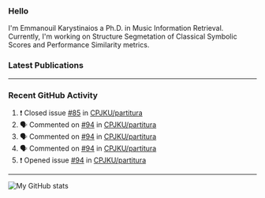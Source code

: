 ### Hello

I'm Emmanouil Karystinaios a Ph.D. in Music Information Retrieval.
Currently, I'm working on Structure Segmetation of Classical Symbolic Scores and Performance Similarity metrics.


### Latest Publications

<!-- BLOG-POST-LIST:START -->
<!-- BLOG-POST-LIST:END -->

---

### Recent GitHub Activity
  
<!--START_SECTION:activity-->
1. ❗️ Closed issue [#85](https://github.com/CPJKU/partitura/issues/85) in [CPJKU/partitura](https://github.com/CPJKU/partitura)
2. 🗣 Commented on [#94](https://github.com/CPJKU/partitura/issues/94) in [CPJKU/partitura](https://github.com/CPJKU/partitura)
3. 🗣 Commented on [#94](https://github.com/CPJKU/partitura/issues/94) in [CPJKU/partitura](https://github.com/CPJKU/partitura)
4. 🗣 Commented on [#94](https://github.com/CPJKU/partitura/issues/94) in [CPJKU/partitura](https://github.com/CPJKU/partitura)
5. ❗️ Opened issue [#94](https://github.com/CPJKU/partitura/issues/94) in [CPJKU/partitura](https://github.com/CPJKU/partitura)
<!--END_SECTION:activity-->

---

![My GitHub stats](https://github-readme-stats.vercel.app/api?username=melkisedeath&show_icons=true&theme=radical)


<!--
**melkisedeath/melkisedeath** is a ✨ _special_ ✨ repository because its `README.md` (this file) appears on your GitHub profile.

Here are some ideas to get you started:

- 🔭 I’m currently working on ...
- 🌱 I’m currently learning ...
- 👯 I’m looking to collaborate on ...
- 🤔 I’m looking for help with ...
- 💬 Ask me about ...
- 📫 How to reach me: ...
- 😄 Pronouns: ...
- ⚡ Fun fact: ...
-->
